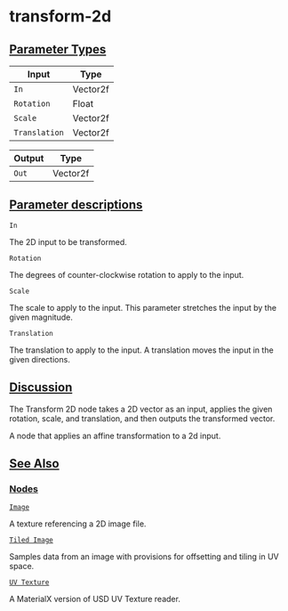# transform-2d


[Parameter Types](/documentation/shadergraph/2d-texture/transform-2d#Parameter-Types)
-------------------------------------------------------------------------------------

| Input | Type |
| --- | --- |
| `In` | Vector2f |
| `Rotation` | Float |
| `Scale` | Vector2f |
| `Translation` | Vector2f |

| Output | Type |
| --- | --- |
| `Out` | Vector2f |

[Parameter descriptions](/documentation/shadergraph/2d-texture/transform-2d#Parameter-descriptions)
---------------------------------------------------------------------------------------------------

`In` 

 The 2D input to be transformed.
 

`Rotation` 

 The degrees of counter-clockwise rotation to apply to the input.
 

`Scale` 

 The scale to apply to the input. This parameter stretches the input by the given magnitude.
 

`Translation` 

 The translation to apply to the input. A translation moves the input in the given directions.
 

[Discussion](/documentation/shadergraph/2d-texture/transform-2d#Discussion)
---------------------------------------------------------------------------

 The Transform 2D node takes a 2D vector as an input, applies the given rotation, scale, and translation, and then outputs the transformed vector.
 

 A node that applies an affine transformation to a 2d input.

[See Also](/documentation/shadergraph/2d-texture/transform-2d#see-also)
-----------------------------------------------------------------------

### [Nodes](/documentation/shadergraph/2d-texture/transform-2d#nodes)

[`Image`](/documentation/shadergraph/2d-texture/image)

 A texture referencing a 2D image file.
 

[`Tiled Image`](/documentation/shadergraph/2d-texture/tiled-image)

 Samples data from an image with provisions for offsetting and tiling in UV space.
 

[`UV Texture`](/documentation/shadergraph/2d-texture/uv-texture)

 A MaterialX version of USD UV Texture reader.
 

